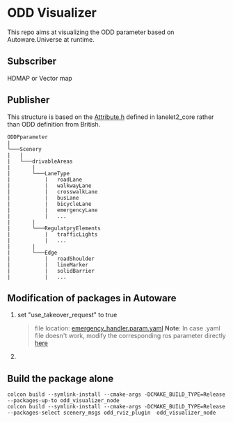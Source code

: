 # ODD Visualizer
This repo aims at visualizing the ODD parameter based on Autoware.Universe at runtime.

## Subscriber
HDMAP or Vector map

## Publisher
This structure is based on the [Attribute.h](../../../../../opt/ros/galactic/include/lanelet2_core/Attribute.h#L336) defined in lanelet2_core rather than ODD definition from British.
```
ODDPparameter
|
└───Scenery
|   |
|   └───drivableAreas
|       |
|       └───LaneType
|           |   roadLane
|           |   walkwayLane
|           |   crosswalkLane
|           |   busLane
|           |   bicycleLane
|           |   emergencyLane
|           |   ...
|       |
|       └───RegulatpryElements
|           |   trafficLights
|           |   ...
|       |
|       └───Edge
|           |   roadShoulder
|           |   lineMarker
|           |   solidBarrier
|           |   ...
```
## Modification of packages in Autoware
1. set "use_takeover_request" to true
    > file location: [emergency_handler.param.yaml](../system/emergency_handler/config/emergency_handler.param.yaml#L8)
    > **Note**: In case .yaml file doesn't work, modify the corresponding ros parameter directly [here](../system/emergency_handler/src/emergency_handler/emergency_handler_core.cpp#L27)
2. 

## Build the package alone
```shell
colcon build --symlink-install --cmake-args -DCMAKE_BUILD_TYPE=Release --packages-up-to odd_visualizer_node
colcon build --symlink-install --cmake-args -DCMAKE_BUILD_TYPE=Release --packages-select scenery_msgs odd_rviz_plugin  odd_visualizer_node

```